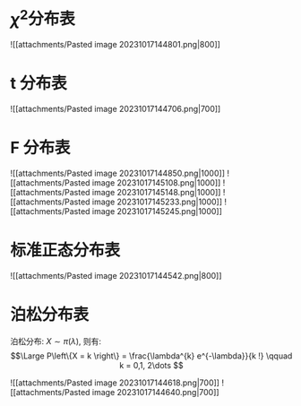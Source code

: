 # $\chi^2$分布表

![[attachments/Pasted image 20231017144801.png|800]]
# t 分布表
![[attachments/Pasted image 20231017144706.png|700]]

# F 分布表
![[attachments/Pasted image 20231017144850.png|1000]]
![[attachments/Pasted image 20231017145108.png|1000]]
![[attachments/Pasted image 20231017145148.png|1000]]
![[attachments/Pasted image 20231017145233.png|1000]]
![[attachments/Pasted image 20231017145245.png|1000]]

# 标准正态分布表
![[attachments/Pasted image 20231017144542.png|800]]

# 泊松分布表
泊松分布: $X \sim \pi(\lambda)$, 则有:
$$\Large P\left\{X = k \right\} = \frac{\lambda^{k} e^{-\lambda}}{k !} \qquad k = 0,1, 2\dots $$

![[attachments/Pasted image 20231017144618.png|700]]
![[attachments/Pasted image 20231017144640.png|700]]

